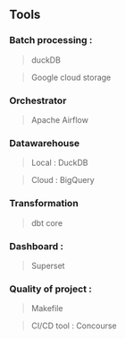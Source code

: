 ## Tools 
### Batch processing :
  > duckDB

  > Google cloud storage

### Orchestrator
  > Apache Airflow

### Datawarehouse 
  > Local : DuckDB

  > Cloud : BigQuery

### Transformation
  > dbt core

### Dashboard :
  > Superset

### Quality of project :
  > Makefile

  > CI/CD tool : Concourse
